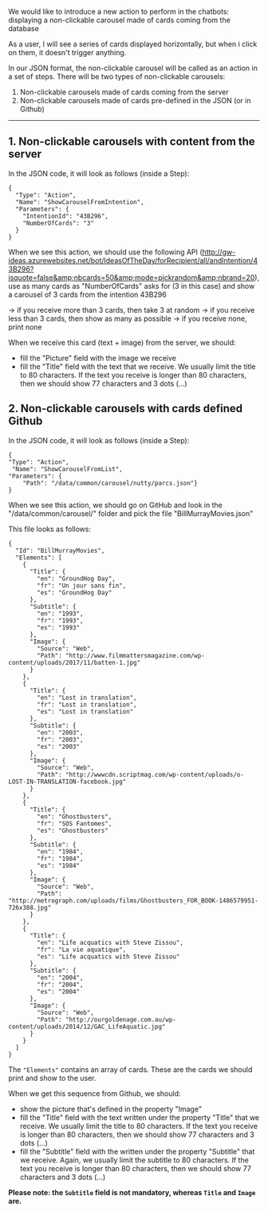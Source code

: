 We would like to introduce a new action to perform in the chatbots: displaying a non-clickable carousel made of cards coming from the database

As a user, I will see a series of cards displayed horizontally, but when i click on them, it doesn't trigger anything.

In our JSON format, the non-clickable carousel will be called as an action in a set of steps. There will be two types of non-clickable carousels:
1. Non-clickable carousels made of cards coming from the server
2. Non-clickable carousels made of cards pre-defined in the JSON (or in Github)
_____________________________________________

## 1. Non-clickable carousels with content from the server

In the JSON code, it will look as follows (inside a Step):
 
```
{
  "Type": "Action",
  "Name": "ShowCarouselFromIntention",
  "Parameters": {
    "IntentionId": "43B296",
    "NumberOfCards": "3"
  }
}
```

When we see this action, we should use the following API (http://gw-ideas.azurewebsites.net/bot/IdeasOfTheDay/forRecipient/all/andIntention/43B296?isquote=false&amp;nbcards=50&amp;mode=pickrandom&amp;nbrand=20), use as many cards as "NumberOfCards" asks for (3 in this case) and show a carousel of 3 cards from the intention 43B296

-> if you receive more than 3 cards, then take 3 at random
-> if you receive less than 3 cards, then show as many as possible
-> if you receive none, print none

When we receive this card (text + image) from the server, we should:
- fill the "Picture" field with the image we receive
- fill the "Title" field with the text that we receive. We usually limit the title to 80 characters. If the text you receive is longer than 80 characters, then we should show 77 characters and 3 dots (...)


## 2. Non-clickable carousels with cards defined Github

In the JSON code, it will look as follows (inside a Step):
 
```
{ 
"Type": "Action",
 "Name": "ShowCarouselFromList", 
"Parameters": { 
    "Path": "/data/common/carousel/nutty/parcs.json"} 
}
```
When we see this action, we should go on GitHub and look in the "/data/common/carousel/" folder and pick the file "BillMurrayMovies.json"

This file looks as follows: 

```
{
  "Id": "BillMurrayMovies",
  "Elements": [
    {
      "Title": {
        "en": "GroundHog Day",
        "fr": "Un jour sans fin",
        "es": "GroundHog Day"
      },
      "Subtitle": {
        "en": "1993",
        "fr": "1993",
        "es": "1993"
      },
      "Image": {
        "Source": "Web",
        "Path": "http://www.filmmattersmagazine.com/wp-content/uploads/2017/11/batten-1.jpg"
      }
    },
    {
      "Title": {
        "en": "Lost in translation",
        "fr": "Lost in translation",
        "es": "Lost in translation"
      },
      "Subtitle": {
        "en": "2003",
        "fr": "2003",
        "es": "2003"
      },
      "Image": {
        "Source": "Web",
        "Path": "http://wwwcdn.scriptmag.com/wp-content/uploads/o-LOST-IN-TRANSLATION-facebook.jpg"
      }
    },
    {
      "Title": {
        "en": "Ghostbusters",
        "fr": "SOS Fantomes",
        "es": "Ghostbusters"
      },
      "Subtitle": {
        "en": "1984",
        "fr": "1984",
        "es": "1984"
      },
      "Image": {
        "Source": "Web",
        "Path": "http://metrograph.com/uploads/films/Ghostbusters_FOR_BOOK-1486579951-726x388.jpg"
      }
    },
    {
      "Title": {
        "en": "Life acquatics with Steve Zissou",
        "fr": "La vie aquatique",
        "es": "Life acquatics with Steve Zissou"
      },
      "Subtitle": {
        "en": "2004",
        "fr": "2004",
        "es": "2004"
      },
      "Image": {
        "Source": "Web",
        "Path": "http://ourgoldenage.com.au/wp-content/uploads/2014/12/GAC_LifeAquatic.jpg"
      }
    }
  ]
}
```

The `"Elements"` contains an array of cards. These are the cards we should print and show to the user.

When we get this sequence from Github, we should:
- show the picture that's defined in the property "Image"
- fill the "Title" field with the text written under the property "Title" that we receive. We usually limit the title to 80 characters. If the text you receive is longer than 80 characters, then we should show 77 characters and 3 dots (...)
- fill the "Subtitle" field with the written under the property "Subtitle" that we receive. Again, we usually limit the subtitle to 80 characters. If the text you receive is longer than 80 characters, then we should show 77 characters and 3 dots (...)

**Please note: the `Subtitle` field is not mandatory, whereas `Title` and `Image` are.**


